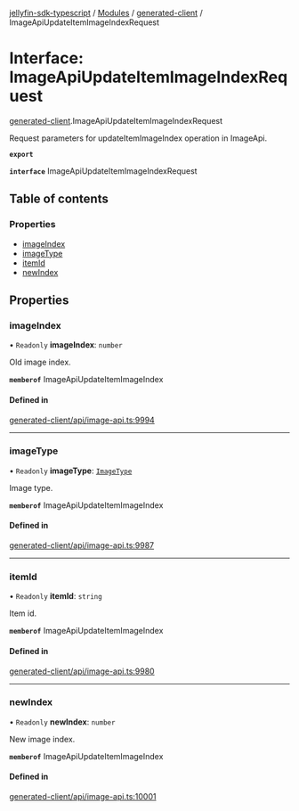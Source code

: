 [jellyfin-sdk-typescript](../README.md) / [Modules](../modules.md) / [generated-client](../modules/generated_client.md) / ImageApiUpdateItemImageIndexRequest

# Interface: ImageApiUpdateItemImageIndexRequest

[generated-client](../modules/generated_client.md).ImageApiUpdateItemImageIndexRequest

Request parameters for updateItemImageIndex operation in ImageApi.

**`export`**

**`interface`** ImageApiUpdateItemImageIndexRequest

## Table of contents

### Properties

- [imageIndex](generated_client.ImageApiUpdateItemImageIndexRequest.md#imageindex)
- [imageType](generated_client.ImageApiUpdateItemImageIndexRequest.md#imagetype)
- [itemId](generated_client.ImageApiUpdateItemImageIndexRequest.md#itemid)
- [newIndex](generated_client.ImageApiUpdateItemImageIndexRequest.md#newindex)

## Properties

### imageIndex

• `Readonly` **imageIndex**: `number`

Old image index.

**`memberof`** ImageApiUpdateItemImageIndex

#### Defined in

[generated-client/api/image-api.ts:9994](https://github.com/thornbill/jellyfin-sdk-typescript/blob/7534c86/src/generated-client/api/image-api.ts#L9994)

___

### imageType

• `Readonly` **imageType**: [`ImageType`](../enums/generated_client.ImageType.md)

Image type.

**`memberof`** ImageApiUpdateItemImageIndex

#### Defined in

[generated-client/api/image-api.ts:9987](https://github.com/thornbill/jellyfin-sdk-typescript/blob/7534c86/src/generated-client/api/image-api.ts#L9987)

___

### itemId

• `Readonly` **itemId**: `string`

Item id.

**`memberof`** ImageApiUpdateItemImageIndex

#### Defined in

[generated-client/api/image-api.ts:9980](https://github.com/thornbill/jellyfin-sdk-typescript/blob/7534c86/src/generated-client/api/image-api.ts#L9980)

___

### newIndex

• `Readonly` **newIndex**: `number`

New image index.

**`memberof`** ImageApiUpdateItemImageIndex

#### Defined in

[generated-client/api/image-api.ts:10001](https://github.com/thornbill/jellyfin-sdk-typescript/blob/7534c86/src/generated-client/api/image-api.ts#L10001)
